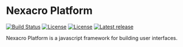 # Nexacro Platform
[![Build Status](https://travis-ci.org/nexacro/sample_nexacro_platform.svg?branch=master)](https://travis-ci.org/nexacro/sample_nexacro_platform)
[![License](https://img.shields.io/badge/license-open%20source-red.svg)](http://www.nexacro.co.kr/legal/license/open-source-license.html)
[![License](https://img.shields.io/badge/license-BSD%203--Clause-red.svg)](http://www.nexacro.co.kr/legal/license/license-BSD.html)
[![Latest release](https://img.shields.io/badge/Nexacro%20Platform-v14.0.0.901-blue.svg)](https://github.com/xpressengine/xe-core/releases)

Nexacro Platform is a javascript framework for building user interfaces.
